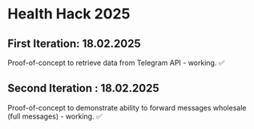 # Health Hack 2025

## First Iteration: 18.02.2025

Proof-of-concept to retrieve data from Telegram API - working. ✅

## Second Iteration : 18.02.2025

Proof-of-concept to demonstrate ability to forward messages wholesale (full messages) - working. ✅
